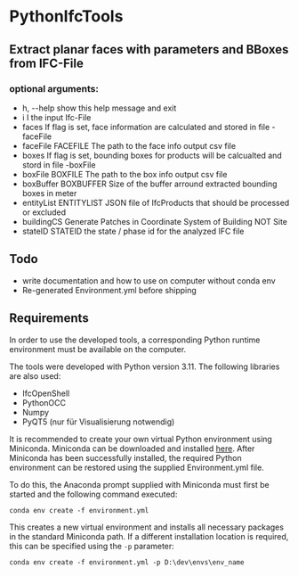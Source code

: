 # PythonIfcTools

## Extract planar faces with parameters and BBoxes from IFC-File

### optional arguments:

- h, --help            	show this help message and exit
- i I                  	the input Ifc-File
- faces                	If flag is set, face information are calculated and stored in file -faceFile
- faceFile FACEFILE    	The path to the face info output csv file
- boxes                	If flag is set, bounding boxes for products will be calcualted and stord in file -boxFile
- boxFile BOXFILE      	The path to the box info output csv file
- boxBuffer BOXBUFFER  	Size of the buffer arround extracted bounding boxes in meter
- entityList ENTITYLIST	JSON file of IfcProducts that should be processed or excluded
- buildingCS           	Generate Patches in Coordinate System of Building NOT Site
- stateID STATEID      	the state / phase id for the analyzed IFC file

## Todo
- write documentation and how to use on computer without conda env
- Re-generated Environment.yml before shipping

## Requirements
In order to use the developed tools, a corresponding Python runtime environment must 
be available on the computer.

The tools were developed with Python version 3.11. The following libraries are also used:
- IfcOpenShell
- PythonOCC
- Numpy
- PyQT5 (nur für Visualisierung notwendig)

It is recommended to create your own virtual Python environment using Miniconda. 
Miniconda can be downloaded and installed [here](https://docs.conda.io/en/latest/miniconda.html). After Miniconda 
has been successfully 
installed, the required Python environment can be restored using the supplied 
Environment.yml file. 

To do this, the Anaconda prompt supplied with Miniconda must first be started and the following command executed:

```
conda env create -f environment.yml
```
This creates a new virtual environment and installs all necessary packages in the standard Miniconda path. 
If a different installation location is required, this can be specified using the `-p` parameter:

```
conda env create -f environment.yml -p D:\dev\envs\env_name
```

